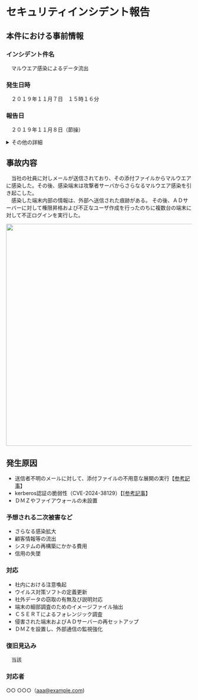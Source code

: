 # セキュリティインシデント報告

## 本件における事前情報

### インシデント件名
　マルウエア感染によるデータ流出

### 発生日時
　２０１９年１１月７日　１５時１６分

### 報告日
　２０１９年１１月８日（節操）
 
<details><summary>その他の詳細</summary> 

***

### 報告者
　システム群の管理者
  
### 発見者
　当社所属社員

### 発生場所
　社内ネットワークシステム
 
### 発見日時
　２０１９年１１月７日　時間不明

### 流出元
　当社所属社員の業務ＰＣ

### インシデントの種類
- 情報漏洩

### 影響範囲

- [] 個人（名前）
- [] 部署
- [x] 社内全体
- [] 社外・協力会社含む
- 
### 対象の資産
- 当社所属社員の業務ＰＣが有する業務データ

***

</details>


## 事故内容
　当社の社員に対しメールが送信されており、その添付ファイルからマルウエアに感染した。その後、感染端末は攻撃者サーバからさらなるマルウエア感染を引き起こした。  
　感染した端末内部の情報は、外部へ送信された痕跡がある。 
  その後、ＡＤサーバーに対して権限昇格および不正なユーザ作成を行ったのちに複数台の端末に対して不正ログインを実行した。  
  
<img src=https://github.com/user-attachments/assets/2b538b04-9776-4fdb-b043-1a5de88ef4c6 width="600">



## 発生原因
- 送信者不明のメールに対して、添付ファイルの不用意な展開の実行【[参考記事](https://blog.trendmicro.co.jp/archives/15091)】
- kerberos認証の脆弱性（CVE-2024-38129）【[[参考記事](https://xexeq.jp/blogs/media/topics17975)】
- ＤＭＺやファイアウォールの未設置
  
### 予想される二次被害など
- さらなる感染拡大
- 顧客情報等の流出
- システムの再構築にかかる費用
- 信用の失墜

### 対応
- 社内における注意喚起
- ウイルス対策ソフトの定義更新
- 社外データの窃取の有無及び説明対応
- 端末の細部調査のためのイメージファイル抽出
- ＣＳＥＲＴによるフォレンジック調査
- 侵害された端末およびＡＤサーバーの再セットアップ
- ＤＭＺを設置し、外部通信の監視強化


### 復旧見込み
　当該

### 対応者

○○ ○○○（aaa@example.com)
